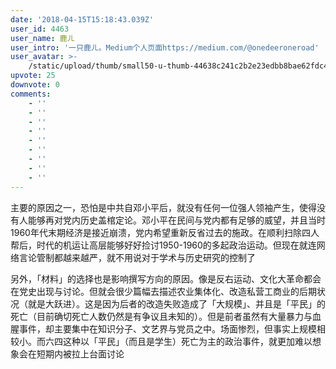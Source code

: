 ```yaml
---
date: '2018-04-15T15:18:43.039Z'
user_id: 4463
user_name: 鹿ㄦ
user_intro: '一只鹿ㄦ。Medium个人页面https://medium.com/@onedeeroneroad'
user_avatar: >-
    /static/upload/thumb/small50-u-thumb-44638c241c2b2e23edbb8bae62fdc49b3bf5cc34deb5.png
upvote: 25
downvote: 0
comments:
    - ''
    - ''
    - ''
    - ''
    - ''
    - ''
    - ''
    - ''
    - ''
---
```


主要的原因之一，恐怕是中共自邓小平后，就没有任何一位强人领袖产生，使得没有人能够再对党内历史盖棺定论。邓小平在民间与党内都有足够的威望，并且当时1960年代末期经济是接近崩溃，党内希望重新反省过去的施政。在顺利扫除四人帮后，时代的机运让高层能够好好捡讨1950-1960的多起政治运动。但现在就连网络言论管制都越来越严，就不用说对于学术与历史研究的控制了

另外，「材料」的选择也是影响撰写方向的原因。像是反右运动、文化大革命都会在党史出现与讨论。但就会很少篇幅去描述农业集体化、改造私营工商业的后期状况（就是大跃进）。这是因为后者的改造失败造成了「大规模」、并且是「平民」的死亡（目前确切死亡人数仍然是有争议且未知的）。但是前者虽然有大量暴力与血腥事件，却主要集中在知识分子、文艺界与党员之中。场面惨烈，但事实上规模相较小。而六四这种以「平民」（而且是学生）死亡为主的政治事件，就更加难以想象会在短期内被拉上台面讨论
